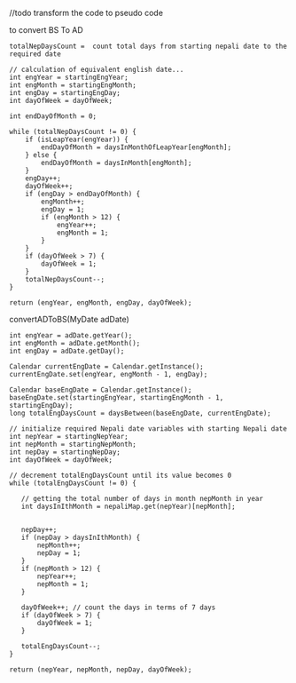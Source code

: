 
//todo transform the code to pseudo code

to convert BS To AD 

    totalNepDaysCount =  count total days from starting nepali date to the required date

    // calculation of equivalent english date...
    int engYear = startingEngYear;
    int engMonth = startingEngMonth;
    int engDay = startingEngDay;
    int dayOfWeek = dayOfWeek;

    int endDayOfMonth = 0;

    while (totalNepDaysCount != 0) {
        if (isLeapYear(engYear)) {
            endDayOfMonth = daysInMonthOfLeapYear[engMonth];
        } else {
            endDayOfMonth = daysInMonth[engMonth];
        }
        engDay++;
        dayOfWeek++;
        if (engDay > endDayOfMonth) {
            engMonth++;
            engDay = 1;
            if (engMonth > 12) {
                engYear++;
                engMonth = 1;
            }
        }
        if (dayOfWeek > 7) {
            dayOfWeek = 1;
        }
        totalNepDaysCount--;
    }

    return (engYear, engMonth, engDay, dayOfWeek);


convertADToBS(MyDate adDate)

    int engYear = adDate.getYear();
    int engMonth = adDate.getMonth();
    int engDay = adDate.getDay();

    Calendar currentEngDate = Calendar.getInstance();
    currentEngDate.set(engYear, engMonth - 1, engDay);

    Calendar baseEngDate = Calendar.getInstance();
    baseEngDate.set(startingEngYear, startingEngMonth - 1, startingEngDay);
    long totalEngDaysCount = daysBetween(baseEngDate, currentEngDate);

    // initialize required Nepali date variables with starting Nepali date
    int nepYear = startingNepYear;
    int nepMonth = startingNepMonth;
    int nepDay = startingNepDay;
    int dayOfWeek = dayOfWeek;

    // decrement totalEngDaysCount until its value becomes 0
    while (totalEngDaysCount != 0) {

       // getting the total number of days in month nepMonth in year
       int daysInIthMonth = nepaliMap.get(nepYear)[nepMonth];


       nepDay++;
       if (nepDay > daysInIthMonth) {
           nepMonth++;
           nepDay = 1;
       }
       if (nepMonth > 12) {
           nepYear++;
           nepMonth = 1;
       }

       dayOfWeek++; // count the days in terms of 7 days
       if (dayOfWeek > 7) {
           dayOfWeek = 1;
       }

       totalEngDaysCount--;
    }

    return (nepYear, nepMonth, nepDay, dayOfWeek);

